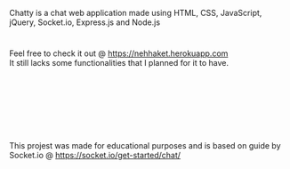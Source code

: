 Chatty is a chat web application made using HTML, CSS, JavaScript, jQuery, Socket.io, Express.js and Node.js
#
Feel free to check it out @ https://nehhaket.herokuapp.com  
It still lacks some functionalities that I planned for it to have.  

&nbsp;

&nbsp;

&nbsp;

#
This projest was made for educational purposes and is based on guide by Socket.io @ https://socket.io/get-started/chat/
